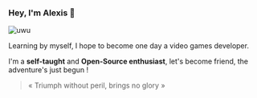 ### Hey, I'm Alexis 👋
![uwu](https://media1.tenor.com/images/e8768d592d7a3c61cba64262a5ab8bf7/tenor.gif?itemid=13650680)

Learning by myself, I hope to become one day a video games developer.

I'm a **self-taught** and **Open-Source enthusiast**, let's become friend, the adventure's just begun !

> « Triumph without peril, brings no glory »
